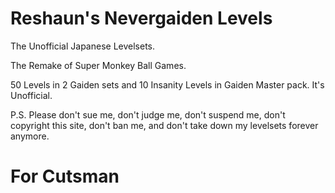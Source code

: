 # Reshaun's Nevergaiden Levels

The Unofficial Japanese Levelsets.

The Remake of Super Monkey Ball Games.

50 Levels in 2 Gaiden sets and 10 Insanity Levels in Gaiden Master pack.
It's Unofficial.

P.S. Please don't sue me, don't judge me, don't suspend me, don't copyright this site, don't ban me, and don't take down my levelsets forever anymore.


# For Cutsman
